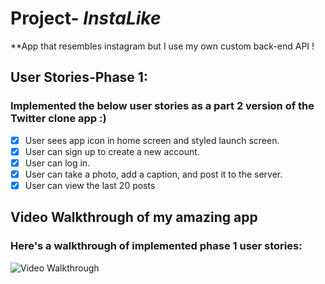 # Project- *InstaLike*

**App that resembles instagram but I use my own custom back-end API ! 

## User Stories-Phase 1:
### Implemented the below user stories as a part 2 version of the Twitter clone app :)
- [x] User sees app icon in home screen and styled launch screen.
- [x] User can sign up to create a new account.
- [x] User can log in.
- [x] User can take a photo, add a caption, and post it to the server.
- [x] User can view the last 20 posts

## Video Walkthrough of my amazing app 
### Here's a walkthrough of implemented phase 1 user stories:

<img src='https://media.giphy.com/media/0oPpAFnaA9bSZrtNZD/giphy.gif' width='' alt='Video Walkthrough' />
